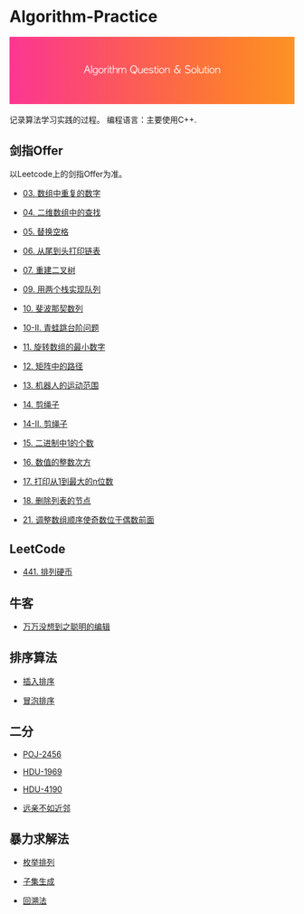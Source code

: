 # Algorithm-Practice

![](./header.png)

记录算法学习实践的过程。
编程语言：主要使用C++.

## 剑指Offer

以Leetcode上的剑指Offer为准。

- [03. 数组中重复的数字](https://github.com/ChinaWxq/Algorithm-Practice/tree/master/%E5%89%91%E6%8C%87Offer/03.%20%E6%95%B0%E7%BB%84%E4%B8%AD%E9%87%8D%E5%A4%8D%E7%9A%84%E6%95%B0%E5%AD%97)

- [04. 二维数组中的查找](https://github.com/ChinaWxq/Algorithm-Practice/tree/master/%E5%89%91%E6%8C%87Offer/04.%20%E4%BA%8C%E7%BB%B4%E6%95%B0%E7%BB%84%E4%B8%AD%E7%9A%84%E6%9F%A5%E6%89%BE)

- [05. 替换空格](https://github.com/ChinaWxq/Algorithm-Practice/tree/master/%E5%89%91%E6%8C%87Offer/05.%20%E6%9B%BF%E6%8D%A2%E7%A9%BA%E6%A0%BC)

- [06. 从尾到头打印链表](https://github.com/ChinaWxq/Algorithm-Practice/tree/master/%E5%89%91%E6%8C%87Offer/06.%20%E4%BB%8E%E5%B0%BE%E5%88%B0%E5%A4%B4%E6%89%93%E5%8D%B0%E9%93%BE%E8%A1%A8)

- [07. 重建二叉树](https://github.com/ChinaWxq/Algorithm-Practice/tree/master/%E5%89%91%E6%8C%87Offer/07.%20%E9%87%8D%E5%BB%BA%E4%BA%8C%E5%8F%89%E6%A0%91)

- [09. 用两个栈实现队列](https://github.com/ChinaWxq/Algorithm-Practice/tree/master/%E5%89%91%E6%8C%87Offer/09.%20%E7%94%A8%E4%B8%A4%E4%B8%AA%E6%A0%88%E5%AE%9E%E7%8E%B0%E9%98%9F%E5%88%97)

- [10. 斐波那契数列](https://github.com/ChinaWxq/Algorithm-Practice/tree/master/%E5%89%91%E6%8C%87Offer/10.%20%E6%96%90%E6%B3%A2%E9%82%A3%E5%A5%91%E6%95%B0%E5%88%97)

- [10-II. 青蛙跳台阶问题](https://github.com/ChinaWxq/Algorithm-Practice/tree/master/%E5%89%91%E6%8C%87Offer/10-II.%20%E9%9D%92%E8%9B%99%E8%B7%B3%E5%8F%B0%E9%98%B6%E9%97%AE%E9%A2%98)

- [11. 旋转数组的最小数字](https://github.com/ChinaWxq/Algorithm-Practice/tree/master/%E5%89%91%E6%8C%87Offer/11.%20%E6%97%8B%E8%BD%AC%E6%95%B0%E7%BB%84%E7%9A%84%E6%9C%80%E5%B0%8F%E6%95%B0%E5%AD%97)

- [12. 矩阵中的路径](https://github.com/ChinaWxq/Algorithm-Practice/tree/master/%E5%89%91%E6%8C%87Offer/12.%20%E7%9F%A9%E9%98%B5%E4%B8%AD%E7%9A%84%E8%B7%AF%E5%BE%84)

- [13. 机器人的运动范围](https://github.com/ChinaWxq/Algorithm-Practice/tree/master/%E5%89%91%E6%8C%87Offer/13.%20%E6%9C%BA%E5%99%A8%E4%BA%BA%E7%AC%AC%E8%BF%90%E5%8A%A8%E8%8C%83%E5%9B%B4)

- [14. 剪绳子](https://github.com/ChinaWxq/Algorithm-Practice/tree/master/%E5%89%91%E6%8C%87Offer/14.%20%E5%89%AA%E7%BB%B3%E5%AD%90)

- [14-II. 剪绳子](https://github.com/ChinaWxq/Algorithm-Practice/tree/master/%E5%89%91%E6%8C%87Offer/14-II.%20%E5%89%AA%E7%BB%B3%E5%AD%90)

- [15. 二进制中1的个数](https://github.com/ChinaWxq/Algorithm-Practice/tree/master/%E5%89%91%E6%8C%87Offer/15.%20%E4%BA%8C%E8%BF%9B%E5%88%B6%E4%B8%AD1%E7%9A%84%E4%B8%AA%E6%95%B0)

- [16. 数值的整数次方](https://github.com/ChinaWxq/Algorithm-Practice/tree/master/%E5%89%91%E6%8C%87Offer/16.%20%E6%95%B0%E5%80%BC%E7%9A%84%E6%95%B4%E6%95%B0%E6%AC%A1%E6%96%B9)

- [17. 打印从1到最大的n位数](https://github.com/ChinaWxq/Algorithm-Practice/tree/master/%E5%89%91%E6%8C%87Offer/17.%20%E6%89%93%E5%8D%B0%E4%BB%8E1%E5%88%B0%E6%9C%80%E5%A4%A7%E7%9A%84n%E4%BD%8D%E6%95%B0)

- [18. 删除列表的节点](https://github.com/ChinaWxq/Algorithm-Practice/tree/master/%E5%89%91%E6%8C%87Offer/18.%20%E5%88%A0%E9%99%A4%E5%88%97%E8%A1%A8%E7%9A%84%E8%8A%82%E7%82%B9)

- [21. 调整数组顺序使奇数位于偶数前面](https://github.com/ChinaWxq/Algorithm-Practice/tree/master/%E5%89%91%E6%8C%87Offer/21.%20%E8%B0%83%E6%95%B4%E6%95%B0%E7%BB%84%E9%A1%BA%E5%BA%8F%E4%BD%BF%E5%A5%87%E6%95%B0%E4%BD%8D%E4%BA%8E%E5%81%B6%E6%95%B0%E5%89%8D%E9%9D%A2)

## LeetCode

- [441. 排列硬币](https://github.com/ChinaWxq/Algorithm-Practice/tree/master/LeetCode/441.%20%E6%8E%92%E5%88%97%E7%A1%AC%E5%B8%81)

## 牛客

- [万万没想到之聪明的编辑](https://github.com/ChinaWxq/Algorithm-Practice/tree/master/%E7%89%9B%E5%AE%A2/%E4%B8%87%E4%B8%87%E6%B2%A1%E6%83%B3%E5%88%B0%E4%B9%8B%E8%81%AA%E6%98%8E%E7%9A%84%E7%BC%96%E8%BE%91)

## 排序算法

- [插入排序](https://github.com/ChinaWxq/Algorithm-Practice/tree/master/%E6%8E%92%E5%BA%8F%E7%AE%97%E6%B3%95/%E6%8F%92%E5%85%A5%E6%8E%92%E5%BA%8F)

- [冒泡排序](https://github.com/ChinaWxq/Algorithm-Practice/tree/master/%E6%8E%92%E5%BA%8F%E7%AE%97%E6%B3%95/%E5%86%92%E6%B3%A1%E6%8E%92%E5%BA%8F)

## 二分

- [POJ-2456](https://github.com/ChinaWxq/Algorithm-Practice/tree/master/%E4%BA%8C%E5%88%86/POJ-2456)

- [HDU-1969](https://github.com/ChinaWxq/Algorithm-Practice/tree/master/%E4%BA%8C%E5%88%86/HDU-1969)

- [HDU-4190](https://github.com/ChinaWxq/Algorithm-Practice/tree/master/%E4%BA%8C%E5%88%86/HDU-4190)

- [远亲不如近邻](https://github.com/ChinaWxq/Algorithm-Practice/tree/master/%E4%BA%8C%E5%88%86/%E8%BF%9C%E4%BA%B2%E4%B8%8D%E5%A6%82%E8%BF%91%E9%82%BB)

## 暴力求解法

- [枚举排列]()

- [子集生成]()

- [回溯法]()